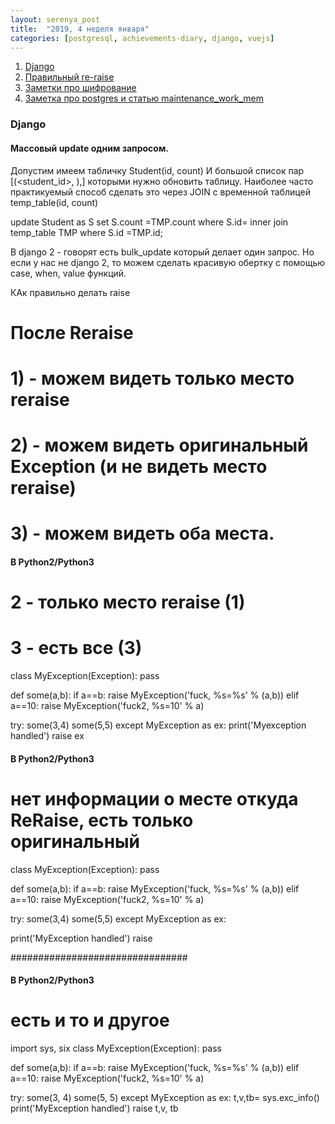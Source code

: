 ```yaml
---
layout: serenya_post
title:  "2019, 4 неделя января"
categories: [postgresql, achievements-diary, django, vuejs]
---
```


1. <a href='#django'>Django</a>
2. <a href='#python_exception'>Правильный re-raise</a>
3. <a href='#cipher'>Заметки про шифрование</a>
4. <a href='#cipher'>Заметка про postgres и статью maintenance_work_mem</a>

### <span name='django'>Django</span>
#### Массовый update одним запросом.
Допустим имеем табличку Student(id, count)
И большой список пар [(<student_id>, <count>),] которыми нужно обновить таблицу.
Наиболее часто практикуемый способ сделать это через JOIN c временной таблицей temp_table(id, count)

update Student as S set S.count =TMP.count where S.id= inner join temp_table TMP where S.id =TMP.id;
  
В django 2 - говорят есть bulk_update который делает один запрос.
Но если у нас не django 2, то можем сделать красивую обертку с помощью case, when, value функций.
 
КАк правильно делать raise

# После Reraise                                                         
# 1) - можем видеть только место reraise
# 2) - можем видеть оригинальный Exception (и не видеть место reraise)
# 3) - можем видеть оба места.      

#### В Python2/Python3

# 2 - только место reraise (1)
# 3 - есть все (3)

class MyException(Exception):
    pass

def some(a,b):
   if a==b:
       raise MyException('fuck, %s=%s' % (a,b))
   elif a==10:
       raise MyException('fuck2, %s=10' % a)

try:
   some(3,4)
   some(5,5)
except MyException as ex:
   print('Myexception handled')
   raise ex



#### В Python2/Python3   
# нет информации о мeсте откуда ReRaise, есть только оригинальный

class MyException(Exception):
    pass

def some(a,b):
   if a==b:
       raise MyException('fuck, %s=%s' % (a,b))
   elif a==10:
       raise MyException('fuck2, %s=10' % a)

try:
   some(3,4)
   some(5,5)
except MyException as ex:

   print('MyException handled')
   raise

################################
#### В Python2/Python3   
# есть и то и другое
import sys, six
class MyException(Exception):
    pass

def some(a,b):
   if a==b:
       raise MyException('fuck, %s=%s' % (a,b))
   elif a==10:
       raise MyException('fuck2, %s=10' % a)

try:
   some(3, 4)
   some(5, 5)
except MyException as ex:
   t,v,tb= sys.exc_info()
   print('MyException handled')
   raise t,v, tb




